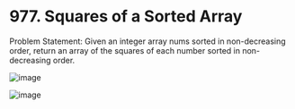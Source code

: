 # 977. Squares of a Sorted Array

Problem Statement: Given an integer array nums sorted in non-decreasing order, return an array of the squares of each number sorted in non-decreasing order.

![image](https://github.com/aryanv175/leetcode-daily/assets/91381804/70214d98-94f0-40bc-83b5-4ae2c4759736)

![image](https://github.com/aryanv175/leetcode-daily/assets/91381804/15eb62cf-670a-484f-9a2c-d284ec0aa1b5)
